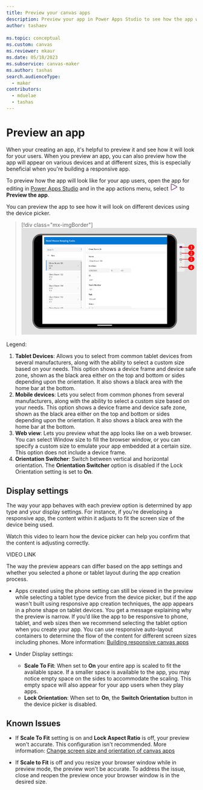 ```yaml
---
title: Preview your canvas apps
description: Preview your app in Power Apps Studio to see how the app will look for your app users.
author: tashaev

ms.topic: conceptual
ms.custom: canvas
ms.reviewer: mkaur
ms.date: 05/18/2023
ms.subservice: canvas-maker
ms.author: tashas
search.audienceType: 
  - maker
contributors:
  - mduelae
  - tashas
---
```

# Preview an app

When your creating an app, it's helpful to preview it and see how it will look for your users. When you preview an app, you can also preview how the app will appear on various devices and at different sizes, this is especially beneficial when you're building a responsive app.

To preview how the app will look like for your app users, open the app for editing in [Power Apps Studio](https://create.powerapps.com) and in the app actions menu, select ![Preview button.](media/studio/preview-button.png)
to **Preview the app**.

You can preview the app to see how it will look on different devices using the device picker. 

> [!div class="mx-imgBorder"] 
> ![Preview your app.](media/studio/preview-app.png)

Legend: 
1. **Tablet Devices**: Allows you to select from common tablet devices from several manufacturers, along with the ability to select a custom size based on your needs. This option shows a device frame and device safe zone, shown as the black area either on the top and bottom or sides depending upon the orientation. It also shows a black area with the home bar at the bottom.  
2. **Mobile devices**: Lets you select from common phones from several manufacturers, along with the ability to select a custom size based on your needs. This option shows a device frame and device safe zone, shown as the black area either on the top and bottom or sides depending upon the orientation. It also shows a black area with the home bar at the bottom. 
3. **Web view**: Lets you preview what the app looks like on a web browser. You can select Window size to fill the browser window, or you can specify a custom size to emulate your app embedded at a certain size. This option does not include a device frame.  
4. **Orientation Switcher**: Switch between vertical and horizontal orientation. The **Orientation Switcher** option is disabled if the Lock Orientation setting is set to **On**. 

## Display settings

The way your app behaves with each preview option is determined by app type and your display settings. For instance, if you're developing a responsive app, the content within it adjusts to fit the screen size of the device being used. 

Watch this video to learn how the device picker can help you confirm that the content is adjusting correctly.

VIDEO LINK

The way the preview appears can differ based on the app settings and whether you selected a phone or tablet layout during the app creation process.

- Apps created using the phone setting can still be viewed in the preview while selecting a tablet type device from the device picker, but if the app wasn't built using responsive app creation techniques, the app appears in a phone shape on tablet devices. You get a message explaining why the preview is narrow. If you’d like the app to be responsive to phone, tablet, and web sizes then we recommend selecting the tablet option when you create your app. You can use responsive auto-layout containers to determine the flow of the content for different screen sizes including phones. More information: [Building responsive canvas apps](build-responsive-apps.md)  

- Under Display settings:
   - **Scale To Fit**: When set to **On** your entire app is scaled to fit the available space. If a smaller space is available to the app, you may notice empty space on the sides to accommodate the scaling. This empty space will also appear for your app users when they play apps.
  - **Lock Orientation**: When set to **On**, the **Switch Orientation** button in the device picker is disabled.  

## Known Issues 

- If **Scale To Fit** setting is on and **Lock Aspect Ratio** is off, your preview won't accurate. This configuration isn't recommended. More information: [Change screen size and orientation of canvas apps](set-aspect-ratio-portrait-landscape.md)  

- If **Scale to Fit** is off and you resize your browser window while in preview mode, the preview won't be accurate. To address the issue, close and reopen the preview once your browser window is in the desired size. 

